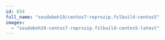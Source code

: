 ```yaml
---
id: 834
full_name: "soudabeh19/centos7-reprozip.fslbuild-centos5"
images: 
  - "soudabeh19-centos7-reprozip.fslbuild-centos5-latest"
---
```

